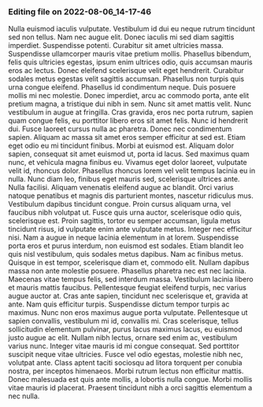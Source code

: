 

### Editing file on 2022-08-06_14-17-46

Nulla euismod iaculis vulputate. Vestibulum id dui eu neque rutrum tincidunt sed non tellus. Nam nec augue elit. Donec iaculis mi sed diam sagittis imperdiet. Suspendisse potenti. Curabitur sit amet ultricies massa. Suspendisse ullamcorper mauris vitae pretium mollis. Phasellus bibendum, felis quis ultricies egestas, ipsum enim ultrices odio, quis accumsan mauris eros ac lectus. Donec eleifend scelerisque velit eget hendrerit. Curabitur sodales metus egestas velit sagittis accumsan.
Phasellus non turpis quis urna congue eleifend. Phasellus id condimentum neque. Duis posuere mollis mi nec molestie. Donec imperdiet, arcu ac commodo porta, ante elit pretium magna, a tristique dui nibh in sem. Nunc sit amet mattis velit. Nunc vestibulum in augue at fringilla. Cras gravida, eros nec porta rutrum, sapien quam congue felis, eu porttitor libero eros sit amet felis. Nunc id hendrerit dui. Fusce laoreet cursus nulla ac pharetra. Donec nec condimentum sapien. Aliquam ac massa sit amet eros semper efficitur at sed est. Etiam eget odio eu mi tincidunt finibus. Morbi at euismod est.
Aliquam dolor sapien, consequat sit amet euismod ut, porta id lacus. Sed maximus quam nunc, et vehicula magna finibus eu. Vivamus eget dolor laoreet, vulputate velit id, rhoncus dolor. Phasellus rhoncus lorem vel velit tempus lacinia eu in nulla. Nunc diam leo, finibus eget mauris sed, scelerisque ultrices ante. Nulla facilisi. Aliquam venenatis eleifend augue ac blandit. Orci varius natoque penatibus et magnis dis parturient montes, nascetur ridiculus mus. Vestibulum dapibus tincidunt congue. Proin cursus aliquam urna, vel faucibus nibh volutpat ut. Fusce quis urna auctor, scelerisque odio quis, scelerisque est. Proin sagittis, tortor eu semper accumsan, ligula metus tincidunt risus, id vulputate enim ante vulputate metus. Integer nec efficitur nisi.
Nam a augue in neque lacinia elementum in at lorem. Suspendisse porta eros et purus interdum, non euismod est sodales. Etiam blandit leo quis nisl vestibulum, quis sodales metus dapibus. Nam ac finibus metus. Quisque in est tempor, scelerisque diam et, commodo elit. Nullam dapibus massa non ante molestie posuere. Phasellus pharetra nec est nec lacinia. Maecenas vitae tempus felis, sed interdum massa. Vestibulum lacinia libero et mauris mattis faucibus. Pellentesque feugiat eleifend turpis, nec varius augue auctor at.
Cras ante sapien, tincidunt nec scelerisque et, gravida at ante. Nam quis efficitur turpis. Suspendisse dictum tempor turpis ac maximus. Nunc non eros maximus augue porta vulputate. Pellentesque ut sapien convallis, vestibulum mi id, convallis mi. Cras scelerisque, tellus sollicitudin elementum pulvinar, purus lacus maximus lacus, eu euismod justo augue ac elit. Nullam nibh lectus, ornare sed enim ac, vestibulum varius nunc. Integer vitae mauris id mi congue consequat. Sed porttitor suscipit neque vitae ultricies. Fusce vel odio egestas, molestie nibh nec, volutpat ante. Class aptent taciti sociosqu ad litora torquent per conubia nostra, per inceptos himenaeos. Morbi rutrum lectus non efficitur mattis. Donec malesuada est quis ante mollis, a lobortis nulla congue. Morbi mollis vitae mauris id placerat. Praesent tincidunt nibh a orci sagittis elementum a nec nulla.


